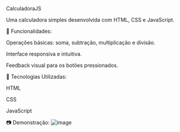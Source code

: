CalculadoraJS

Uma calculadora simples desenvolvida com HTML, CSS e JavaScript.

📌 Funcionalidades:

Operações básicas: soma, subtração, multiplicação e divisão.

Interface responsiva e intuitiva.

Feedback visual para os botões pressionados.

🚀 Tecnologias Utilizadas:

HTML

CSS

JavaScript

📷 Demonstração: 
![image](https://github.com/user-attachments/assets/527a1510-d94d-4038-974c-92ba32b35d87)
